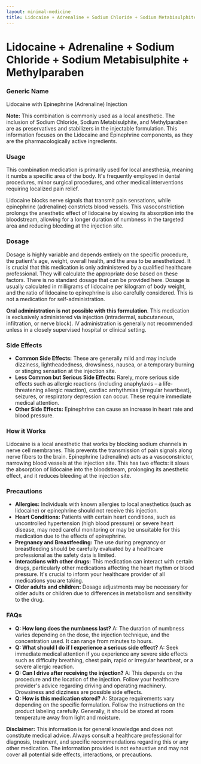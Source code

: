 ```yaml
---
layout: minimal-medicine
title: Lidocaine + Adrenaline + Sodium Chloride + Sodium Metabisulphite + Methylparaben
---
```


# Lidocaine + Adrenaline + Sodium Chloride + Sodium Metabisulphite + Methylparaben
### Generic Name

Lidocaine with Epinephrine (Adrenaline) Injection

**Note:** This combination is commonly used as a local anesthetic.  The inclusion of Sodium Chloride, Sodium Metabisulphite, and Methylparaben are as preservatives and stabilizers in the injectable formulation.  This information focuses on the Lidocaine and Epinephrine components, as they are the pharmacologically active ingredients.


### Usage

This combination medication is primarily used for local anesthesia, meaning it numbs a specific area of the body.  It's frequently employed in dental procedures, minor surgical procedures, and other medical interventions requiring localized pain relief.  

Lidocaine blocks nerve signals that transmit pain sensations, while epinephrine (adrenaline) constricts blood vessels. This vasoconstriction prolongs the anesthetic effect of lidocaine by slowing its absorption into the bloodstream, allowing for a longer duration of numbness in the targeted area and reducing bleeding at the injection site.


### Dosage

Dosage is highly variable and depends entirely on the specific procedure, the patient's age, weight, overall health, and the area to be anesthetized.  It is crucial that this medication is only administered by a qualified healthcare professional.  They will calculate the appropriate dose based on these factors.  There is no standard dosage that can be provided here.  Dosage is usually calculated in milligrams of lidocaine per kilogram of body weight, and the ratio of lidocaine to epinephrine is also carefully considered.  This is not a medication for self-administration.

**Oral administration is not possible with this formulation**.  This medication is exclusively administered via injection (intradermal, subcutaneous, infiltration, or nerve block).  IV administration is generally not recommended unless in a closely supervised hospital or clinical setting.


### Side Effects

* **Common Side Effects:**  These are generally mild and may include dizziness, lightheadedness, drowsiness, nausea, or a temporary burning or stinging sensation at the injection site.
* **Less Common but Serious Side Effects:**  Rarely, more serious side effects such as allergic reactions (including anaphylaxis – a life-threatening allergic reaction), cardiac arrhythmias (irregular heartbeat), seizures, or respiratory depression can occur.  These require immediate medical attention.
* **Other Side Effects:**  Epinephrine can cause an increase in heart rate and blood pressure.  


### How it Works

Lidocaine is a local anesthetic that works by blocking sodium channels in nerve cell membranes. This prevents the transmission of pain signals along nerve fibers to the brain.  Epinephrine (adrenaline) acts as a vasoconstrictor, narrowing blood vessels at the injection site. This has two effects: it slows the absorption of lidocaine into the bloodstream, prolonging its anesthetic effect, and it reduces bleeding at the injection site.


### Precautions

* **Allergies:**  Individuals with known allergies to local anesthetics (such as lidocaine) or epinephrine should not receive this injection.
* **Heart Conditions:**  Patients with certain heart conditions, such as uncontrolled hypertension (high blood pressure) or severe heart disease, may need careful monitoring or may be unsuitable for this medication due to the effects of epinephrine.
* **Pregnancy and Breastfeeding:**  The use during pregnancy or breastfeeding should be carefully evaluated by a healthcare professional as the safety data is limited.  
* **Interactions with other drugs:**  This medication can interact with certain drugs, particularly other medications affecting the heart rhythm or blood pressure. It's crucial to inform your healthcare provider of all medications you are taking.
* **Older adults and children:**  Dosage adjustments may be necessary for older adults or children due to differences in metabolism and sensitivity to the drug.


### FAQs

* **Q: How long does the numbness last?**  A: The duration of numbness varies depending on the dose, the injection technique, and the concentration used.  It can range from minutes to hours.
* **Q: What should I do if I experience a serious side effect?** A: Seek immediate medical attention if you experience any severe side effects such as difficulty breathing, chest pain, rapid or irregular heartbeat, or a severe allergic reaction.
* **Q: Can I drive after receiving the injection?** A:  This depends on the procedure and the location of the injection.  Follow your healthcare provider's advice regarding driving and operating machinery.  Drowsiness and dizziness are possible side effects.
* **Q: How is this medication stored?**  A:  Storage requirements vary depending on the specific formulation.  Follow the instructions on the product labeling carefully.  Generally, it should be stored at room temperature away from light and moisture.


**Disclaimer:** This information is for general knowledge and does not constitute medical advice. Always consult a healthcare professional for diagnosis, treatment, and specific recommendations regarding this or any other medication.  The information provided is not exhaustive and may not cover all potential side effects, interactions, or precautions.
